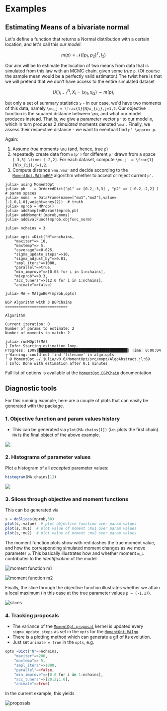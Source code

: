 # Examples


## Estimating Means of a bivariate normal


Let's define a function that returns a Normal distribution with a certain location, and let's call this *our model*:

```math
m(p) = \mathcal{N}\left( [p_1,p_2]^T , I_2 \right)
```

Our aim will be to estimate the location of two means from data that is simulated from this law with an MCMC chain, given some *true* ``p``. (Of course the sample mean would be a perfectly valid estimator.) 
The twist here is that we will pretend that we don't have access to the entire simulated dataset 

```math
\{X_i\}_{i=1}^N, X_i = (x_{i1},x_{i2}) \sim m(p),
```

but only a set of summary statistics ``S`` - in our case, we'd have two moments of this data, namely ``\mu_j = \frac{1}{N}x_{ij},j=1,2``. Our objective function is the squared distance between ``\mu``, and what our model produces instead. That is, we give a parameter vector ``p'`` to our model ``m``, which in turn produces 2 *simulated* moments denoted ``\mu'``. Finally, we assess their respective distance - we want to eventuall find ``p' \approx p``.

Again: 

1. Assume *true* moments ``\mu`` (and, hence, true ``p``)
1. repeatedly create data from ``m(p')`` for different ``p'`` drawn from a space ``[-3,3] \times [-2,2]``. For each dataset, compute ``\mu_j' = \frac{1}{N}x_{ij},j=1,2``.
1. Compute distance ``\mu,\mu'`` and decide according to the [`MomentOpt.MAlgoBGP`](@ref) algorithm whether to accept or reject current ``p'``. 

```julia-repl
julia> using MomentOpt
julia> pb    = OrderedDict("p1" => [0.2,-3,3] , "p2" => [-0.2,-2,2] )  # param spaces
julia> moms  = DataFrame(name=["mu1","mu2"],value=[-1.0,1.0],weight=ones(2))  # truth
julia> mprob = MProb() 
julia> addSampledParam!(mprob,pb) 
julia> addMoment!(mprob,moms) 
julia> addEvalFunc!(mprob,objfunc_norm)

julia> nchains = 3

julia> opts =Dict("N"=>nchains,
    "maxiter"=> 10,
    "maxtemp"=> 5,
    "coverage"=>0.025,
    "sigma_update_steps"=>10, 
    "sigma_adjust_by"=>0.01, 
    "smpl_iters"=>1000,
    "parallel"=>true, 
    "min_improve"=>[0.05 for i in 1:nchains], 
    "mixprob"=>0.3, 
    "acc_tuners"=>[12.0 for i in 1:nchains], 
    "animate"=>false)

julia> MA = MAlgoBGP(mprob,opts)

BGP Algorithm with 3 BGPChains
============================

Algorithm
---------
Current iteration: 0
Number of params to estimate: 2
Number of moments to match: 2

julia> runMOpt!(MA)
[ Info: Starting estimation loop.
Progress: 100%|████████████████████████████████████████| Time: 0:00:04
┌ Warning: could not find 'filename' in algo.opts
└ @ MomentOpt ~/.julia/v0.6/MomentOpt/src/mopt/AlgoAbstract.jl:69
[ Info: Done with estimation after 0.1 minutes

```

Full list of options is available at the [`MomentOpt.BGPChain`](@ref) documentation

## Diagnostic tools

For this running example, here are a couple of plots that can easily be generated with the package.

### 1. Objective function and param values history

* This can be generated via `plot(MA.chains[1])` (i.e. plots the first chain). `MA` is the final object of the above example.

![](../images/lines0.png)

### 2. Histograms of parameter values 

Plot a histogram of all *accepted* parameter values:

```julia
histogram(MA.chains[1])
```

![](../images/histogram0.png)

### 3. Slices through objective and moment functions 

This can be generated via

```julia
s = doSlices(mprob,30)
plot(s,:value)  # plot objective function over param values
plot(s,:mu1)  # plot value of moment :mu1 over param values
plot(s,:mu2)  # plot value of moment :mu2 over param values
```

The moment function plots show with red dashes the true moment value, and how the corresponding simulated moment changes as we move parameter ``p``. This basically illustrates how and whether moment ``m_i`` contributes to the *identification* of the model.

![moment function m1](../images/slices-m.png)


![moment function m2](../images/slices-m2.png)

Finally, the slice through the objective function illustrates whether we attain a local maximum (in this case at the true parameter values ``p = (-1,1)``).

![slices](../images/slices-v.png)


### 4. Tracking proposals

* The variance of the [`MomentOpt.proposal`](@ref) kernel is updated every `sigma_update_steps` as set in the `opts` for the [`MomentOpt.MAlgo`](@ref).
* There is a plotting method which can generate a gif of its evolution.
* Just set `animate = true` in the `opts`, e.g.

```julia
opts =Dict("N"=>nchains,
    "maxiter"=>200,
    "maxtemp"=> 5,
    "smpl_iters"=>1000,
    "parallel"=>false,
    "min_improve"=>[0.0 for i in 1:nchains],
    "acc_tuners"=>[20;2;1.0],
    "animate"=>true)
```

In the current example, this yields


![proposals](../images/proposals.gif)

